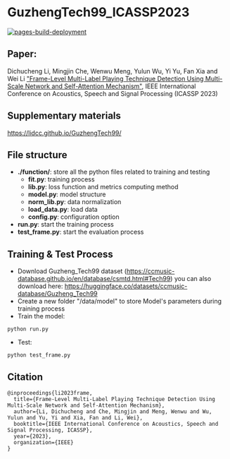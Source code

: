 # GuzhengTech99_ICASSP2023
[![pages-build-deployment](https://github.com/LiDCC/GuzhengTech99/actions/workflows/pages/pages-build-deployment/badge.svg?branch=main)](https://github.com/LiDCC/GuzhengTech99/actions/workflows/pages/pages-build-deployment)

## Paper:
Dichucheng Li, Mingjin Che, Wenwu Meng, Yulun Wu, Yi Yu, Fan Xia and Wei Li ["Frame-Level Multi-Label Playing Technique Detection Using Multi-Scale Network and Self-Attention Mechanism"](https://arxiv.org/pdf/2303.13272.pdf), IEEE International Conference on Acoustics, Speech and Signal Processing (ICASSP 2023)

## Supplementary materials
https://lidcc.github.io/GuzhengTech99/

## File structure

- **./function/**: store all the python files related to training and testing
    - **fit.py**: training process
    - **lib.py**: loss function and metrics computing method
    - **model.py**: model structure
    - **norm_lib.py**: data normalization
    - **load_data.py**: load data
    - **config.py**: configuration option
- **run.py**: start the training process
- **test_frame.py**: start the evaluation process

## Training & Test Process
- Download Guzheng_Tech99 dataset (https://ccmusic-database.github.io/en/database/csmtd.html#Tech99)
  you can also download here: https://huggingface.co/datasets/ccmusic-database/Guzheng_Tech99
- Create a new folder "/data/model" to store Model's parameters during training process
- Train the model:
```
python run.py
```
- Test:
```
python test_frame.py
```

## Citation
```
@inproceedings{li2023frame,
  title={Frame-Level Multi-Label Playing Technique Detection Using Multi-Scale Network and Self-Attention Mechanism},
  author={Li, Dichucheng and Che, Mingjin and Meng, Wenwu and Wu, Yulun and Yu, Yi and Xia, Fan and Li, Wei},
  booktitle={IEEE International Conference on Acoustics, Speech and Signal Processing, ICASSP},
  year={2023},
  organization={IEEE}
}
```
